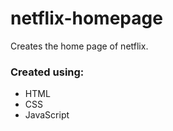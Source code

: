 # netflix-homepage
Creates the home page of netflix.

### Created using: ###
- HTML
- CSS
- JavaScript

<!---
sushma-bhumireddy/sushma-bhumireddy is a ✨ special ✨ repository because its `README.md` (this file) appears on your GitHub profile.
You can click the Preview link to take a look at your changes.
--->